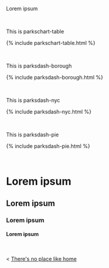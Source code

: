 
Lorem ipsum


  &nbsp; &nbsp;
  
  This is parkschart-table

  {% include parkschart-table.html %}

  &nbsp; &nbsp;
  

  This is parksdash-borough

  {% include parksdash-borough.html %}

  &nbsp; &nbsp;
  

  This is parksdash-nyc

  {% include parksdash-nyc.html %}

  &nbsp; &nbsp;
  
  
  This is parksdash-pie

  {% include parksdash-pie.html %}

  &nbsp; &nbsp;



  

# Lorem ipsum

## Lorem ipsum

### Lorem ipsum

#### Lorem ipsum

&nbsp;

< [There's no place like home](./index.md)
